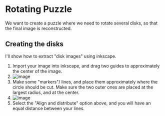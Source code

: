# Rotating Puzzle

We want to create a puzzle where we need to rotate several disks, so that the final image is reconstructed.


## Creating the disks
I'll show how to extract "disk images" using inkscape.

1. Import your image into inkscape, and drag two guides to approximately the center of the image.
2. ![image](https://user-images.githubusercontent.com/8543541/175748508-7ee7f906-cbcb-40da-b652-facc2c60088b.png)
3. Make some "markers"/ lines, and place them approximately where the circle should be cut. Make sure the two outer ones are placed at the largest radius, and at the center. 
4. ![image](https://user-images.githubusercontent.com/8543541/175749013-1dd22af9-e85c-41a4-88c9-47d708809eed.png)
5. Select the "Align and distribute" option above, and you will have an equal distance between your lines.
